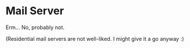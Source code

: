 # Mail Server

Erm... No, probably not.

\(Residential mail servers are not well-liked. I might give it a go anyway :\)

